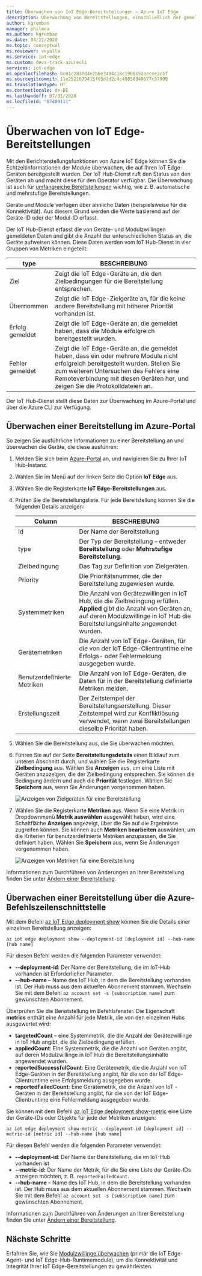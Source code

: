 ```yaml
---
title: Überwachen von IoT Edge-Bereitstellungen – Azure IoT Edge
description: Überwachung von Bereitstellungen, einschließlich der gemeldeten EdgeHub- und EdgeAgent-Eigenschaften sowie der Metriken der automatischen Bereitstellung.
author: kgremban
manager: philmea
ms.author: kgremban
ms.date: 04/21/2020
ms.topic: conceptual
ms.reviewer: veyalla
ms.service: iot-edge
ms.custom: devx-track-azurecli
services: iot-edge
ms.openlocfilehash: bc01c283fd4e2b6e3494c18c1908152aecee2c5f
ms.sourcegitcommit: 11e2521679415f05d3d2c4c49858940677c57900
ms.translationtype: HT
ms.contentlocale: de-DE
ms.lasthandoff: 07/31/2020
ms.locfileid: "87489111"
---
```

# <a name="monitor-iot-edge-deployments"></a>Überwachen von IoT Edge-Bereitstellungen

Mit den Berichterstellungsfunktionen von Azure IoT Edge können Sie die Echtzeitinformationen der Module überwachen, die auf Ihren IoT Edge-Geräten bereitgestellt wurden. Der IoT Hub-Dienst ruft den Status von den Geräten ab und macht diese für den Operator verfügbar. Die Überwachung ist auch für [umfangreiche Bereitstellungen](module-deployment-monitoring.md) wichtig, wie z. B. automatische und mehrstufige Bereitstellungen.

Geräte und Module verfügen über ähnliche Daten (beispielsweise für die Konnektivität). Aus diesem Grund werden die Werte basierend auf der Geräte-ID oder der Modul-ID erfasst.

Der IoT Hub-Dienst erfasst die von Geräte- und Modulzwillingen gemeldeten Daten und gibt die Anzahl der unterschiedlichen Status an, die Geräte aufweisen können. Diese Daten werden vom IoT Hub-Dienst in vier Gruppen von Metriken eingeteilt:

| type | BESCHREIBUNG |
| --- | ---|
| Ziel | Zeigt die IoT Edge-Geräte an, die den Zielbedingungen für die Bereitstellung entsprechen. |
| Übernommen | Zeigt die IoT Edge-Zielgeräte an, für die keine andere Bereitstellung mit höherer Priorität vorhanden ist. |
| Erfolg gemeldet | Zeigt die IoT Edge-Geräte an, die gemeldet haben, dass die Module erfolgreich bereitgestellt wurden. |
| Fehler gemeldet | Zeigt die IoT Edge-Geräte an, die gemeldet haben, dass ein oder mehrere Module nicht erfolgreich bereitgestellt wurden. Stellen Sie zum weiteren Untersuchen des Fehlers eine Remoteverbindung mit diesen Geräten her, und zeigen Sie die Protokolldateien an. |

Der IoT Hub-Dienst stellt diese Daten zur Überwachung im Azure-Portal und über die Azure CLI zur Verfügung.

## <a name="monitor-a-deployment-in-the-azure-portal"></a>Überwachen einer Bereitstellung im Azure-Portal

So zeigen Sie ausführliche Informationen zu einer Bereitstellung an und überwachen die Geräte, die diese ausführen:

1. Melden Sie sich beim [Azure-Portal](https://portal.azure.com) an, und navigieren Sie zu Ihrer IoT Hub-Instanz.
1. Wählen Sie im Menü auf der linken Seite die Option **IoT Edge** aus.
1. Wählen Sie die Registerkarte **IoT Edge-Bereitstellungen** aus.
1. Prüfen Sie die Bereitstellungsliste. Für jede Bereitstellung können Sie die folgenden Details anzeigen:

    | Column | BESCHREIBUNG |
    | --- | --- |
    | id | Der Name der Bereitstellung |
    | type | Der Typ der Bereitstellung – entweder **Bereitstellung** oder **Mehrstufige Bereitstellung**. |
    | Zielbedingung | Das Tag zur Definition von Zielgeräten. |
    | Priority | Die Prioritätsnummer, die der Bereitstellung zugewiesen wurde. |
    | Systemmetriken | Die Anzahl von Gerätezwillingen in IoT Hub, die die Zielbedingung erfüllen. **Applied** gibt die Anzahl von Geräten an, auf deren Modulzwillinge in IoT Hub die Bereitstellungsinhalte angewendet wurden. |
    | Gerätemetriken | Die Anzahl von IoT Edge-Geräten, für die von der IoT Edge-Clientruntime eine Erfolgs- oder Fehlermeldung ausgegeben wurde. |
    | Benutzerdefinierte Metriken | Die Anzahl von IoT Edge-Geräten, die Daten für in der Bereitstellung definierte Metriken melden. |
    | Erstellungszeit | Der Zeitstempel der Bereitstellungserstellung. Dieser Zeitstempel wird zur Konfliktlösung verwendet, wenn zwei Bereitstellungen dieselbe Priorität haben. |

1. Wählen Sie die Bereitstellung aus, die Sie überwachen möchten.  
1. Führen Sie auf der Seite **Bereitstellungsdetails** einen Bildlauf zum unteren Abschnitt durch, und wählen Sie die Registerkarte **Zielbedingung** aus. Wählen Sie **Anzeigen** aus, um eine Liste mit Geräten anzuzeigen, die der Zielbedingung entsprechen. Sie können die Bedingung ändern und auch die **Priorität** festlegen. Wählen Sie **Speichern** aus, wenn Sie Änderungen vorgenommen haben.

   ![Anzeigen von Zielgeräten für eine Bereitstellung](./media/how-to-monitor-iot-edge-deployments/target-devices.png)

1. Wählen Sie die Registerkarte **Metriken** aus. Wenn Sie eine Metrik im Dropdownmenü **Metrik auswählen** ausgewählt haben, wird eine Schaltfläche **Anzeigen** angezeigt, über die Sie auf die Ergebnisse zugreifen können. Sie können auch **Metriken bearbeiten** auswählen, um die Kriterien für benutzerdefinierte Metriken anzupassen, die Sie definiert haben. Wählen Sie **Speichern** aus, wenn Sie Änderungen vorgenommen haben.

   ![Anzeigen von Metriken für eine Bereitstellung](./media/how-to-monitor-iot-edge-deployments/deployment-metrics-tab.png)


Informationen zum Durchführen von Änderungen an Ihrer Bereitstellung finden Sie unter [Ändern einer Bereitstellung](how-to-deploy-at-scale.md#modify-a-deployment).

## <a name="monitor-a-deployment-with-azure-cli"></a>Überwachen einer Bereitstellung über die Azure-Befehlszeilenschnittstelle

Mit dem Befehl [az IoT Edge deployment show](https://docs.microsoft.com/cli/azure/ext/azure-iot/iot/edge/deployment?view=azure-cli-latest#ext-azure-iot-az-iot-edge-deployment-show) können Sie die Details einer einzelnen Bereitstellung anzeigen:

```cli
az iot edge deployment show --deployment-id [deployment id] --hub-name [hub name]
```

Für diesen Befehl werden die folgenden Parameter verwendet:

* **--deployment-id**: Der Name der Bereitstellung, die im IoT-Hub vorhanden ist Erforderlicher Parameter.
* **--hub-name** – Name des IoT Hub, in dem die Bereitstellung vorhanden ist. Der Hub muss aus dem aktuellen Abonnement stammen. Wechseln Sie mit dem Befehl `az account set -s [subscription name]` zum gewünschten Abonnement.

Überprüfen Sie die Bereitstellung im Befehlsfenster. Die Eigenschaft **metrics** enthält eine Anzahl für jede Metrik, die von den einzelnen Hubs ausgewertet wird:

* **targetedCount** – eine Systemmetrik, die die Anzahl der Gerätezwillinge in IoT Hub angibt, die die Zielbedingung erfüllen.
* **appliedCount**: Eine Systemmetrik, die die Anzahl von Geräten angibt, auf deren Modulzwillinge in IoT Hub die Bereitstellungsinhalte angewendet wurden.
* **reportedSuccessfulCount**: Eine Gerätemetrik, die die Anzahl von IoT Edge-Geräten in der Bereitstellung angibt, für die von der IoT Edge-Clientruntime eine Erfolgsmeldung ausgegeben wurde.
* **reportedFailedCount**: Eine Gerätemetrik, die die Anzahl von IoT -Geräten in der Bereitstellung angibt, für die von der IoT Edge-Clientruntime eine Fehlermeldung ausgegeben wurde.

Sie können mit dem Befehl [az IoT Edge deployment show-metric](https://docs.microsoft.com/cli/azure/ext/azure-iot/iot/edge/deployment?view=azure-cli-latest#ext-azure-iot-az-iot-edge-deployment-show-metric) eine Liste der Geräte-IDs oder Objekte für jede der Metriken anzeigen:

```cli
az iot edge deployment show-metric --deployment-id [deployment id] --metric-id [metric id] --hub-name [hub name]
```

Für diesen Befehl werden die folgenden Parameter verwendet:

* **--deployment-id**: Der Name der Bereitstellung, die im IoT-Hub vorhanden ist
* **--metric-id:** Der Name der Metrik, für die Sie eine Liste der Geräte-IDs anzeigen möchten, z. B. `reportedFailedCount`.
* **--hub-name** – Name des IoT Hub, in dem die Bereitstellung vorhanden ist. Der Hub muss aus dem aktuellen Abonnement stammen. Wechseln Sie mit dem Befehl `az account set -s [subscription name]` zum gewünschten Abonnement.

Informationen zum Durchführen von Änderungen an Ihrer Bereitstellung finden Sie unter [Ändern einer Bereitstellung](how-to-deploy-cli-at-scale.md#modify-a-deployment).

## <a name="next-steps"></a>Nächste Schritte

Erfahren Sie, wie Sie [Modulzwillinge überwachen](how-to-monitor-module-twins.md) (primär die IoT Edge-Agent- und IoT Edge-Hub-Runtimemodule), um die Konnektivität und Integrität Ihrer IoT Edge-Bereitstellungen zu gewährleisten.
